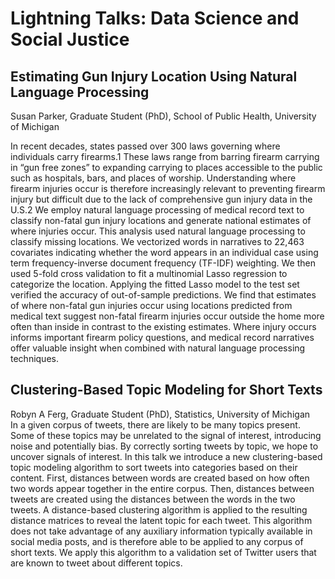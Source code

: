 # Lightning Talks: Data Science and Social Justice  

## Estimating Gun Injury Location Using Natural Language Processing
Susan Parker, Graduate Student (PhD), School of Public Health, University of Michigan 

In recent decades, states passed over 300 laws governing where individuals carry firearms.1 These laws range from barring firearm carrying in “gun free zones” to expanding carrying to places accessible to the public such as hospitals, bars, and places of worship. Understanding where firearm injuries occur is therefore increasingly relevant to preventing firearm injury but difficult due to the lack of comprehensive gun injury data in the U.S.2 We employ natural language processing of medical record text to classify non-fatal gun injury locations and generate national estimates of where injuries occur. This analysis used natural language processing to classify missing locations. We vectorized words in narratives to 22,463 covariates indicating whether the word appears in an individual case using term frequency-inverse document frequency (TF-IDF) weighting. We then used 5-fold cross validation to fit a multinomial Lasso regression to categorize the location. Applying the fitted Lasso model to the test set verified the accuracy of out-of-sample predictions. We find that estimates of where non-fatal gun injuries occur using locations predicted from medical text suggest non-fatal firearm injuries occur outside the home more often than inside in contrast to the existing estimates. Where injury occurs informs important firearm policy questions, and medical record narratives offer valuable insight when combined with natural language processing techniques.   

## Clustering-Based Topic Modeling for Short Texts
Robyn A Ferg, Graduate Student (PhD), Statistics, University of Michigan  
In a given corpus of tweets, there are likely to be many topics present. Some of these topics may be unrelated to the signal of interest, introducing noise and potentially bias. By correctly sorting tweets by topic, we hope to uncover signals of interest. In this talk we introduce a new clustering-based topic modeling algorithm to sort tweets into categories based on their content. First, distances between words are created based on how often two words appear together in the entire corpus. Then, distances between tweets are created using the distances between the words in the two tweets. A distance-based clustering algorithm is applied to the resulting distance matrices to reveal the latent topic for each tweet. This algorithm does not take advantage of any auxiliary information typically available in social media posts, and is therefore able to be applied to any corpus of short texts. We apply this algorithm to a validation set of Twitter users that are known to tweet about different topics.

